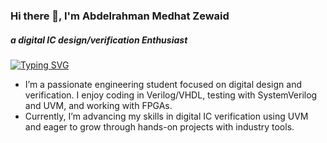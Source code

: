 ### Hi there 👋, I'm Abdelrahman Medhat Zewaid
##### a digital IC design/verification Enthusiast  

[![Typing SVG](https://readme-typing-svg.demolab.com?font=Fira+Code&pause=1000&center=true&vCenter=true&width=435&lines=digital+IC+design;digital+IC+verification)](https://git.io/typing-svg)

- I’m a passionate engineering student focused on digital design and verification. I enjoy coding in Verilog/VHDL, testing with 
SystemVerilog and UVM, and working with FPGAs. 
- Currently, I’m advancing my skills in digital IC verification using UVM and eager to grow through hands-on projects with industry tools. 





